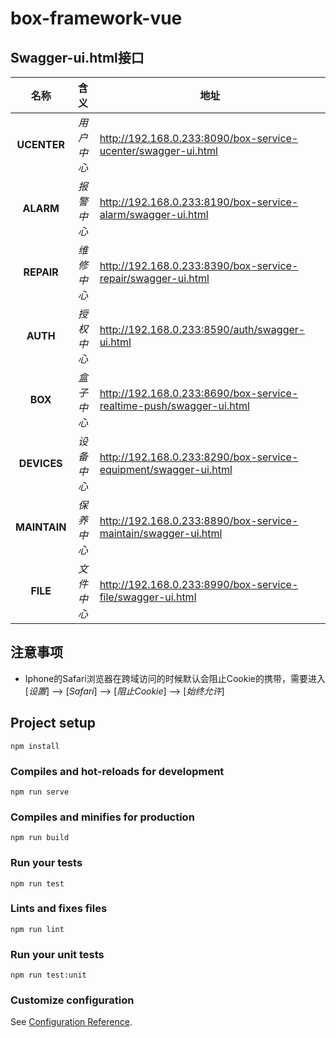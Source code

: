# box-framework-vue

## Swagger-ui.html接口
名称 |含义 | 地址
:-------:| :-----------: | ------------- 
**UCENTER** |*用户中心* | http://192.168.0.233:8090/box-service-ucenter/swagger-ui.html
**ALARM** |*报警中心* | http://192.168.0.233:8190/box-service-alarm/swagger-ui.html
**REPAIR** |*维修中心* | http://192.168.0.233:8390/box-service-repair/swagger-ui.html
**AUTH** |*授权中心* | http://192.168.0.233:8590/auth/swagger-ui.html
**BOX** |*盒子中心* | http://192.168.0.233:8690/box-service-realtime-push/swagger-ui.html
**DEVICES** |*设备中心* | http://192.168.0.233:8290/box-service-equipment/swagger-ui.html
**MAINTAIN** |*保养中心* | http://192.168.0.233:8890/box-service-maintain/swagger-ui.html
**FILE** |*文件中心* | http://192.168.0.233:8990/box-service-file/swagger-ui.html


## 注意事项

- Iphone的Safari浏览器在跨域访问的时候默认会阻止Cookie的携带，需要进入[*设置*] --> [*Safari*] --> [*阻止Cookie*] --> [*始终允许*]

## Project setup

```
npm install
```

### Compiles and hot-reloads for development
```
npm run serve
```

### Compiles and minifies for production
```
npm run build
```

### Run your tests
```
npm run test
```

### Lints and fixes files
```
npm run lint
```

### Run your unit tests
```
npm run test:unit
```

### Customize configuration
See [Configuration Reference](https://cli.vuejs.org/config/).

